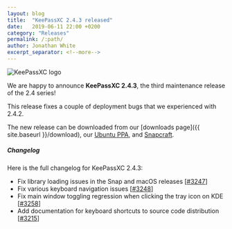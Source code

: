 ```yaml
---
layout: blog
title:  "KeePassXC 2.4.3 released"
date:   2019-06-11 22:00 +0200
category: "Releases"
permalink: /:path/
author: Jonathan White
excerpt_separator: <!--more-->
---
```


<div class="blog-teaser-img">
<img src="{{ site.baseurl }}/logo.png" alt="KeePassXC logo">
</div>

We are happy to announce **KeePassXC 2.4.3**, the third maintenance release of the 2.4 series!

This release fixes a couple of deployment bugs that we experienced with 2.4.2.

<!--more-->

The new release can be downloaded from our
[downloads page]({{ site.baseurl }}/download), our
[Ubuntu PPA](https://launchpad.net/~phoerious/+archive/ubuntu/keepassxc/),
and [Snapcraft](https://snapcraft.io/keepassxc/).

<h5 id="changelog" style="clear: left">Changelog</h5>

Here is the full changelog for KeePassXC 2.4.3:

- Fix library loading issues in the Snap and macOS releases [[#3247](https://github.com/keepassxreboot/keepassxc/issues/3247)]
- Fix various keyboard navigation issues [[#3248](https://github.com/keepassxreboot/keepassxc/issues/3248)]
- Fix main window toggling regression when clicking the tray icon on KDE [[#3258](https://github.com/keepassxreboot/keepassxc/issues/3258)]
- Add documentation for keyboard shortcuts to source code distribution [[#3215](https://github.com/keepassxreboot/keepassxc/issues/3215)]
